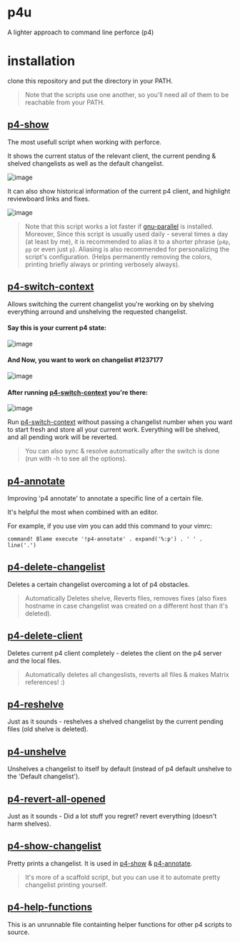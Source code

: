 p4u
===

A lighter approach to command line perforce (p4)

# installation
clone this repository and put the directory in your PATH.
> Note that the scripts use one another, so you'll need all of them to be reachable from your PATH.


## [p4-show](p4-show)

The most usefull script when working with perforce.

It shows the current status of the relevant client, the current pending & shelved changelists as well as the default changelist.

![image](https://cloud.githubusercontent.com/assets/4737096/3824370/576ba9d6-1d46-11e4-9728-81a2bb5ddfe7.png)

It can also show historical information of the current p4 client, and highlight reviewboard links and fixes.

![image](https://cloud.githubusercontent.com/assets/4737096/3751349/881ddf24-17fe-11e4-8d29-a20fb5c10fe1.png)

> Note that this script works a lot faster if [gnu-parallel][1] is installed.
> Moreover, Since this script is usually used daily - several times a day (at least by me),
> it is recommended to alias it to a shorter phrase (`p4p`, `pp` or even just `p`).
> Aliasing is also recommended for personalizing the script's configuration.
> (Helps permanently removing the colors, printing briefly always or printing verbosely always).


## [p4-switch-context](p4-switch-context)

Allows switching the current changelist you're working on by shelving everything arround and unshelving the requested changelist.

#### Say this is your current p4 state:

![image](https://cloud.githubusercontent.com/assets/4737096/3790299/32f6d0bc-1af8-11e4-9f48-9a9a41a20666.png)

#### And Now, you want to work on changelist #1237177

![image](https://cloud.githubusercontent.com/assets/4737096/4993321/9c6977e6-69b5-11e4-9dc4-9ddbe05d95ef.png)

#### After running [p4-switch-context](p4-switch-context) you're there:

![image](https://cloud.githubusercontent.com/assets/4737096/3790301/32f7e98e-1af8-11e4-8852-19d89f7d7afb.png)

Run [p4-switch-context](p4-switch-context) without passing a changelist number when you want to start fresh and store all your current work. Everything will be shelved, and all pending work will be reverted.

> You can also sync & resolve automatically after the switch is done (run with -h to see all the options).


## [p4-annotate](p4-annotate)


Improving 'p4 annotate' to annotate a specific line of a certain file.

It's helpful the most when combined with an editor.

For example, if you use vim you can add this command to your vimrc:

	command! Blame execute '!p4-annotate' . expand('%:p') . ' ' . line('.')


## [p4-delete-changelist](p4-delete-changelist)

Deletes a certain changelist overcoming a lot of p4 obstacles.

> Automatically Deletes shelve, Reverts files, removes fixes (also fixes hostname in case changelist was created on a different host than it's deleted).


## [p4-delete-client](p4-delete-client)

Deletes current p4 client completely - deletes the client on the p4 server and the local files.

> Automatically deletes all changeslists, reverts all files & makes Matrix references! :)


## [p4-reshelve](p4-reshelve)

Just as it sounds - reshelves a shelved changelist by the current pending files (old shelve is deleted).


## [p4-unshelve](p4-unshelve)

Unshelves a changelist to itself by default (instead of p4 default unshelve to the 'Default changelist').


## [p4-revert-all-opened](p4-revert-all-opened)

Just as it sounds - Did a lot stuff you regret? revert everything (doesn't harm shelves).


## [p4-show-changelist](p4-show-changelist)

Pretty prints a changelist. It is used in [p4-show](p4-show) & [p4-annotate](p4-annotate).
> It's more of a scaffold script, but you can use it to automate pretty changelist printing yourself.


## [p4-help-functions](p4-help-functions)

This is an unrunnable file containting helper functions for other p4 scripts to source.


[1]: http://www.gnu.org/software/parallel/
